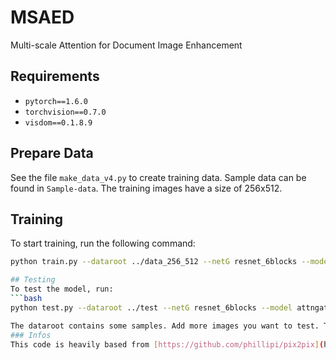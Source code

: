 # MSAED
Multi-scale Attention for Document Image Enhancement

## Requirements
- `pytorch==1.6.0`
- `torchvision==0.7.0`
- `visdom==0.1.8.9`

## Prepare Data
See the file `make_data_v4.py` to create training data. Sample data can be found in `Sample-data`. The training images have a size of 256x512.

## Training
To start training, run the following command:

```bash
python train.py --dataroot ../data_256_512 --netG resnet_6blocks --model attngatedbamweight --name resnet6blocks_attngated_bam --gpu_ids 3 --batch_size 4 --input_nc 1 --output_nc 1

## Testing
To test the model, run:
```bash
python test.py --dataroot ../test --netG resnet_6blocks --model attngatedbamweight --name resnet6blocks_attngated_bam --gpu_ids -1 --epoch 5

The dataroot contains some samples. Add more images you want to test. This zip file includes the best checkpoint at epoch 375.
### Infos
This code is heavily based from [https://github.com/phillipi/pix2pix](https://github.com/phillipi/pix2pix). If you encounter any issues or have further questions, feel free to ask!
